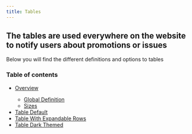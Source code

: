 ```yaml
---
title: Tables
---
```


## The tables are used everywhere on the website to notify users about promotions or issues
Below you will find the different definitions and options to tables

### Table of contents
<div class="row">
    <div class="col-6">
      <ul class="document__unordered-list">
        <li class="document__unordered-list-item">
          <a  class="msds-link"href="#overview">Overview</a>
        </li>
        <ul class="document__unordered-list">
          <li class="document__unordered-list-item">
            <a  class="msds-link"href="#global-definition">Global Definition</a>
          </li>
          <li class="document__unordered-list-item">
            <a  class="msds-link"href="#sizes">Sizes</a>
          </li>
        </ul>
        <li class="document__unordered-list-item">
            <a  class="msds-link"href="#table-default">Table Default</a>
        </li>
        <li class="document__unordered-list-item">
            <a  class="msds-link"href="#tables-expandable-rows">Table With Expandable Rows</a>
        </li>
        <li class="document__unordered-list-item">
            <a  class="msds-link"href="#tables-dark-themed">Table Dark Themed</a>
        </li>
        </ul>
    </div>
</div>

